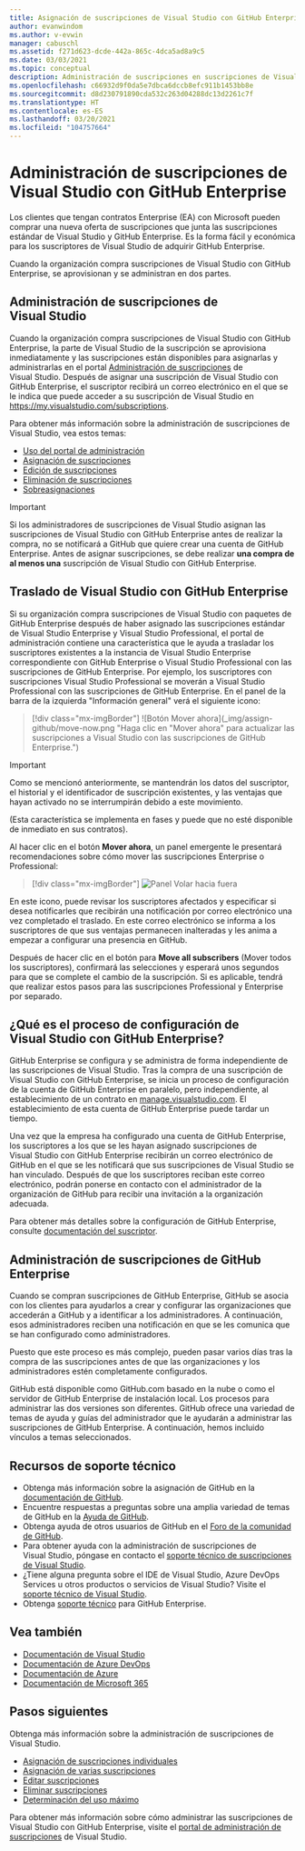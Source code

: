 ```yaml
---
title: Asignación de suscripciones de Visual Studio con GitHub Enterprise | Microsoft Docs
author: evanwindom
ms.author: v-evwin
manager: cabuschl
ms.assetid: f271d623-dcde-442a-865c-4dca5ad8a9c5
ms.date: 03/03/2021
ms.topic: conceptual
description: Administración de suscripciones en suscripciones de Visual Studio con GitHub Enterprise
ms.openlocfilehash: c66932d9f0da5e7dbca6dccb8efc911b1453bb8e
ms.sourcegitcommit: d8d230791890cda532c263d04288dc13d2261c7f
ms.translationtype: HT
ms.contentlocale: es-ES
ms.lasthandoff: 03/20/2021
ms.locfileid: "104757664"
---
```

# <a name="manage-visual-studio-subscriptions-with-github-enterprise"></a>Administración de suscripciones de Visual Studio con GitHub Enterprise
Los clientes que tengan contratos Enterprise (EA) con Microsoft pueden comprar una nueva oferta de suscripciones que junta las suscripciones estándar de Visual Studio y GitHub Enterprise. Es la forma fácil y económica para los suscriptores de Visual Studio de adquirir GitHub Enterprise. 

Cuando la organización compra suscripciones de Visual Studio con GitHub Enterprise, se aprovisionan y se administran en dos partes.

## <a name="manage-visual-studio-subscriptions"></a>Administración de suscripciones de Visual Studio
Cuando la organización compra suscripciones de Visual Studio con GitHub Enterprise, la parte de Visual Studio de la suscripción se aprovisiona inmediatamente y las suscripciones están disponibles para asignarlas y administrarlas en el portal [Administración de suscripciones](https://manage.visualstudio.com) de Visual Studio. Después de asignar una suscripción de Visual Studio con GitHub Enterprise, el suscriptor recibirá un correo electrónico en el que se le indica que puede acceder a su suscripción de Visual Studio en <https://my.visualstudio.com/subscriptions>.

Para obtener más información sobre la administración de suscripciones de Visual Studio, vea estos temas:
- [Uso del portal de administración](using-admin-portal.md)
- [Asignación de suscripciones](assign-license.md)
- [Edición de suscripciones](edit-license.md)
- [Eliminación de suscripciones](delete-license.md)
- [Sobreasignaciones](handle-overclaimed-license.md)

> [!Important]
> Si los administradores de suscripciones de Visual Studio asignan las suscripciones de Visual Studio con GitHub Enterprise antes de realizar la compra, no se notificará a GitHub que quiere crear una cuenta de GitHub Enterprise.  Antes de asignar suscripciones, se debe realizar **una compra de al menos una** suscripción de Visual Studio con GitHub Enterprise.

## <a name="moving-to-visual-studio-with-github-enterprise"></a>Traslado de Visual Studio con GitHub Enterprise
Si su organización compra suscripciones de Visual Studio con paquetes de GitHub Enterprise después de haber asignado las suscripciones estándar de Visual Studio Enterprise y Visual Studio Professional, el portal de administración contiene una característica que le ayuda a trasladar los suscriptores existentes a la instancia de Visual Studio Enterprise correspondiente con GitHub Enterprise o Visual Studio Professional con las suscripciones de GitHub Enterprise.  Por ejemplo, los suscriptores con suscripciones Visual Studio Professional se moverán a Visual Studio Professional con las suscripciones de GitHub Enterprise. En el panel de la barra de la izquierda "Información general" verá el siguiente icono:

   > [!div class="mx-imgBorder"]
   > ![Botón Mover ahora](_img/assign-github/move-now.png "Haga clic en "Mover ahora" para actualizar las suscripciones a Visual Studio con las suscripciones de GitHub Enterprise.")

> [!IMPORTANT]
> Como se mencionó anteriormente, se mantendrán los datos del suscriptor, el historial y el identificador de suscripción existentes, y las ventajas que hayan activado no se interrumpirán debido a este movimiento.  
>
> (Esta característica se implementa en fases y puede que no esté disponible de inmediato en sus contratos).

Al hacer clic en el botón **Mover ahora**, un panel emergente le presentará recomendaciones sobre cómo mover las suscripciones Enterprise o Professional:

   > [!div class="mx-imgBorder"]
   > ![Panel Volar hacia fuera](_img/assign-github/fly-out.png)

En este icono, puede revisar los suscriptores afectados y especificar si desea notificarles que recibirán una notificación por correo electrónico una vez completado el traslado.  En este correo electrónico se informa a los suscriptores de que sus ventajas permanecen inalteradas y les anima a empezar a configurar una presencia en GitHub.  

Después de hacer clic en el botón para **Move all subscribers** (Mover todos los suscriptores), confirmará las selecciones y esperará unos segundos para que se complete el cambio de la suscripción.  Si es aplicable, tendrá que realizar estos pasos para las suscripciones Professional y Enterprise por separado.  


## <a name="what-is-the-visual-studio-with-github-enterprise-setup-process"></a>¿Qué es el proceso de configuración de Visual Studio con GitHub Enterprise?
GitHub Enterprise se configura y se administra de forma independiente de las suscripciones de Visual Studio. Tras la compra de una suscripción de Visual Studio con GitHub Enterprise, se inicia un proceso de configuración de la cuenta de GitHub Enterprise en paralelo, pero independiente, al establecimiento de un contrato en [manage.visualstudio.com](https://manage.visualstudio.com). El establecimiento de esta cuenta de GitHub Enterprise puede tardar un tiempo. 

Una vez que la empresa ha configurado una cuenta de GitHub Enterprise, los suscriptores a los que se les hayan asignado suscripciones de Visual Studio con GitHub Enterprise recibirán un correo electrónico de GitHub en el que se les notificará que sus suscripciones de Visual Studio se han vinculado. Después de que los suscriptores reciban este correo electrónico, podrán ponerse en contacto con el administrador de la organización de GitHub para recibir una invitación a la organización adecuada.

Para obtener más detalles sobre la configuración de GitHub Enterprise, consulte [documentación del suscriptor](access-github.md).   

## <a name="manage-github-enterprise-subscriptions"></a>Administración de suscripciones de GitHub Enterprise
Cuando se compran suscripciones de GitHub Enterprise, GitHub se asocia con los clientes para ayudarlos a crear y configurar las organizaciones que accederán a GitHub y a identificar a los administradores.  A continuación, esos administradores reciben una notificación en que se les comunica que se han configurado como administradores.  

Puesto que este proceso es más complejo, pueden pasar varios días tras la compra de las suscripciones antes de que las organizaciones y los administradores estén completamente configurados.

GitHub está disponible como GitHub.com basado en la nube o como el servidor de GitHub Enterprise de instalación local.  Los procesos para administrar las dos versiones son diferentes.  GitHub ofrece una variedad de temas de ayuda y guías del administrador que le ayudarán a administrar las suscripciones de GitHub Enterprise.  A continuación, hemos incluido vínculos a temas seleccionados.  

## <a name="support-resources"></a>Recursos de soporte técnico
- Obtenga más información sobre la asignación de GitHub en la [documentación de GitHub](https://docs.github.com/en/github/setting-up-and-managing-your-enterprise-account/managing-licenses-for-the-github-enterprise-and-visual-studio-bundle).
- Encuentre respuestas a preguntas sobre una amplia variedad de temas de GitHub en la [Ayuda de GitHub](https://help.github.com/en).
- Obtenga ayuda de otros usuarios de GitHub en el [Foro de la comunidad de GitHub](https://github.community/).
- Para obtener ayuda con la administración de suscripciones de Visual Studio, póngase en contacto el [soporte técnico de suscripciones de Visual Studio](https://aka.ms/vsadminhelp).
- ¿Tiene alguna pregunta sobre el IDE de Visual Studio, Azure DevOps Services u otros productos o servicios de Visual Studio?  Visite el [soporte técnico de Visual Studio](https://visualstudio.microsoft.com/support/).
- Obtenga [soporte técnico](https://support.microsoft.com/supportforbusiness/productselection?sapId=b77fe80f-5417-80bd-4b2a-275cf0018c24) para GitHub Enterprise.   

## <a name="see-also"></a>Vea también
- [Documentación de Visual Studio](/visualstudio/)
- [Documentación de Azure DevOps](/azure/devops/)
- [Documentación de Azure](/azure/)
- [Documentación de Microsoft 365](/microsoft-365/)

## <a name="next-steps"></a>Pasos siguientes
Obtenga más información sobre la administración de suscripciones de Visual Studio.
- [Asignación de suscripciones individuales](assign-license.md)
- [Asignación de varias suscripciones](assign-license-bulk.md)
- [Editar suscripciones](edit-license.md)
- [Eliminar suscripciones](delete-license.md)
- [Determinación del uso máximo](maximum-usage.md)

Para obtener más información sobre cómo administrar las suscripciones de Visual Studio con GitHub Enterprise, visite el [portal de administración de suscripciones](https://visualstudio.microsoft.com/subscriptions-administration/) de Visual Studio.